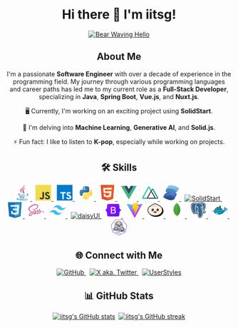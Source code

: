 <div align="center">

# Hi there 👋 I'm iitsg!

[![Bear Waving Hello](https://github.com/iitsg/iitsg/assets/99927452/b5465733-f46c-4fe5-84ef-f674c59e2c76)](https://giphy.com/gifs/bear-hello-waving-IThjAlJnD9WNO)
</div>

<div align="center">

## About Me

I'm a passionate **Software Engineer** with over a decade of experience in the programming field. My journey through various programming languages and career paths has led me to my current role as a **Full-Stack Developer**, specializing in **Java**, **Spring Boot**, **Vue.js**, and **Nuxt.js**.

🖥️ Currently, I'm working on an exciting project using **SolidStart**.

🧠 I'm delving into **Machine Learning**, **Generative AI**, and **Solid.js**.

⚡ Fun fact: I like to listen to **K-pop**, especially while working on projects.
</div>

<div align="center">

## 🛠️ Skills

  <div align="center">
    <a href="https://www.oracle.com/java/" target="_blank" rel="noreferrer">
      <picture>
        <img src="https://github.com/devicons/devicon/raw/master/icons/java/java-original.svg" width="36" alt="Java" />
      </picture>
    </a>&nbsp;
    <a href="https://developer.mozilla.org/en-US/docs/Web/JavaScript" target="_blank" rel="noreferrer">
      <picture>
        <img src="https://github.com/devicons/devicon/raw/master/icons/javascript/javascript-original.svg" width="36" alt="JavaScript" />
      </picture>
    </a>&nbsp;
    <a href="https://www.typescriptlang.org/" target="_blank" rel="noreferrer">
      <picture>
        <img src="https://github.com/devicons/devicon/raw/master/icons/typescript/typescript-original.svg" width="36" alt="TypeScript" />
      </picture>
    </a>&nbsp;
    <a href="https://www.python.org/" target="_blank" rel="noreferrer">
      <picture>
        <img src="https://github.com/devicons/devicon/raw/master/icons/python/python-original.svg" width="36" alt="Python" />
      </picture>
    </a>&nbsp;
    <a href="https://developer.mozilla.org/en-US/docs/Glossary/HTML5" target="_blank" rel="noreferrer">
      <picture>
        <img src="https://github.com/devicons/devicon/raw/master/icons/html5/html5-original.svg" width="36" alt="HTML5" />
      </picture>
    </a>&nbsp;
    <a href="https://vuejs.org/" target="_blank" rel="noreferrer">
      <picture>
        <img src="https://github.com/devicons/devicon/raw/master/icons/vuejs/vuejs-original.svg" width="36" alt="Vue" />
      <picture>
    </a>&nbsp;
    <a href="https://nuxtjs.org/" target="_blank" rel="noreferrer">
      <picture>
        <img src="https://github.com/devicons/devicon/raw/master/icons/nuxtjs/nuxtjs-original.svg" width="36" alt="Nuxtjs" />
      </picture>
    </a>&nbsp;
    <a href="https://www.solidjs.com/" target="_blank" rel="noreferrer">
      <picture>
        <img src="https://github.com/devicons/devicon/raw/master/icons/solidjs/solidjs-original.svg" width="36" alt="Solid" />
      </picture>
    </a>&nbsp;
    <a href="https://start.solidjs.com/" target="_blank" rel="noreferrer">
      <picture>
        <img src="https://github.com/iitsg/iitsg/assets/99927452/ed277c29-cc24-4461-8ea2-6fae458064b7" width="36" alt="SolidStart" />
      </picture>
    </a>&nbsp;
    <a href="https://www.w3.org/TR/CSS/#css" target="_blank" rel="noreferrer">
      <picture>
        <img src="https://github.com/devicons/devicon/raw/master/icons/css3/css3-original.svg" width="36" alt="CSS3" />
      </picture>
    </a>&nbsp;
    <a href="https://sass-lang.com/" target="_blank" rel="noreferrer">
      <picture>
        <img src="https://github.com/devicons/devicon/raw/master/icons/sass/sass-original.svg" width="36" alt="Sass" />
      </picture>
    </a>&nbsp;
    <a href="https://tailwindcss.com/" target="_blank" rel="noreferrer">
      <picture>
        <img src="https://github.com/devicons/devicon/raw/master/icons/tailwindcss/tailwindcss-original.svg" width="36" alt="TailwindCSS" />
      </picture>
    </a>&nbsp;
    <a href="https://daisyui.com/" target="_blank" rel="noreferrer">
      <picture>
        <img src="https://img.daisyui.com/images/daisyui-logo/daisyui-logomark-1024-1024.png" width="36" alt="daisyUI" />
      </picture>
    </a>&nbsp;
    <a href="https://getbootstrap.com/" target="_blank" rel="noreferrer">
      <picture>
        <img src="https://github.com/devicons/devicon/raw/master/icons/bootstrap/bootstrap-original.svg" width="36" alt="Bootstrap" />
      </picture>
    </a>&nbsp;
    <a href="https://vitejs.dev/" target="_blank" rel="noreferrer">
      <picture>
        <img src="https://github.com/devicons/devicon/raw/master/icons/vitejs/vitejs-original.svg" width="36" alt="Vite" />
      </picture>
    </a>&nbsp;
    <a href="https://bun.sh/" target="_blank" rel="noreferrer">
      <picture>
        <img src="https://github.com/devicons/devicon/raw/master/icons/bun/bun-original.svg" width="36" alt="Bun" />
      </picture>
    </a>&nbsp;
    <a href="https://www.mongodb.com/" target="_blank" rel="noreferrer">
      <picture>
        <img src="https://github.com/devicons/devicon/raw/master/icons/mongodb/mongodb-original.svg" width="36" alt="MongoDB" />
      </picture>
    </a>&nbsp;
    <a href="https://www.postgresql.org/" target="_blank" rel="noreferrer">
      <picture>
        <img src="https://github.com/devicons/devicon/raw/master/icons/postgresql/postgresql-original.svg" width="36" alt="PostgreSQL" />
      </picture>
    </a>&nbsp;
    <a href="https://www.docker.com/" target="_blank" rel="noreferrer">
      <picture>
        <img src="https://github.com/devicons/devicon/raw/master/icons/docker/docker-original.svg" width="36" alt="Docker" />
      </picture>
    </a>&nbsp;
    <a href="https://podman.io/" target="_blank" rel="noreferrer">
      <picture>
        <img src="https://github.com/devicons/devicon/raw/master/icons/podman/podman-original.svg" width="36" alt="Podman" />
      </picture>
    </a>
  </div>
</div>

<div align="center">

## 🌐 Connect with Me

  <div align="center">
    <a href="https://www.github.com/iitsg" target="_blank" rel="noreferrer">
      <picture>
        <source media="(prefers-color-scheme: dark)" srcset="https://raw.githubusercontent.com/danielcranney/readme-generator/main/public/icons/socials/github-dark.svg" width="36" /> 
        <source media="(prefers-color-scheme: light)" srcset="https://raw.githubusercontent.com/danielcranney/readme-generator/main/public/icons/socials/github.svg" width="36" />
        <img src="https://raw.githubusercontent.com/danielcranney/readme-generator/main/public/icons/socials/github.svg" width="36" alt="GitHub" />
      </picture>
    </a>&nbsp;
    <a href="https://x.com/iitsg_dev" target="_blank" rel="noreferrer">
      <picture>
        <source media="(prefers-color-scheme: dark)" srcset="https://raw.githubusercontent.com/danielcranney/readme-generator/main/public/icons/socials/twitter-dark.svg" width="36" />
        <source media="(prefers-color-scheme: light)" srcset="https://raw.githubusercontent.com/danielcranney/readme-generator/main/public/icons/socials/twitter.svg" width="36" />
        <img src="https://raw.githubusercontent.com/danielcranney/readme-generator/main/public/icons/socials/twitter.svg" width="36" alt="X aka. Twitter" />
      </picture>
    </a>&nbsp;
    <a href="https://userstyles.world/user/iitsg" target="_blank" rel="noreferrer">
      <picture>
        <img src="https://userstyles.world/mascot.svg" width="36" alt="UserStyles" />
      </picture>
    </a>
  </div>
</div>

<div align="center">

## 📊 GitHub Stats

  <div align="center">
    <a href="http://www.github.com/iitsg"><img src="https://github-readme-stats.vercel.app/api?username=iitsg&show_icons=true&hide=&count_private=true&title_color=a855f7&text_color=ffffff&icon_color=a855f7&bg_color=0d0d0d&hide_border=true&show_icons=true" alt="iitsg's GitHub stats" /></a>&nbsp;
    <a href="http://www.github.com/iitsg"><img src="https://github-readme-streak-stats.herokuapp.com/?user=iitsg&stroke=ffffff&background=0d0d0d&ring=a855f7&fire=a855f7&currStreakNum=ffffff&currStreakLabel=a855f7&sideNums=ffffff&sideLabels=ffffff&dates=ffffff&hide_border=true" alt="iitsg's GitHub streak" /></a>
  </div>
</div>
